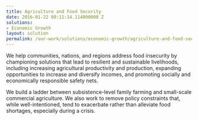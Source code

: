 ```yaml
---
title: Agriculture and Food Security
date: 2016-01-22 00:11:14.114000000 Z
solutions:
- Economic Growth
layout: solution
permalink: /our-work/solutions/economic-growth/agriculture-and-food-security
---
```


We help communities, nations, and regions address food insecurity by championing solutions that lead to resilient and sustainable livelihoods, including increasing agricultural productivity and production, expanding opportunities to increase and diversify incomes, and promoting socially and economically responsible safety nets.

We build a ladder between subsistence-level family farming and small-scale commercial agriculture. We also work to remove policy constraints that, while well-intentioned, tend to exacerbate rather than alleviate food shortages, especially during a crisis.
